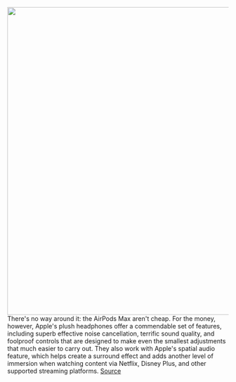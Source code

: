 <img src='https://cdn.vox-cdn.com/thumbor/hoXZWzlE0-Z9tMrAA1Azg22Vwh0=/0x0:2040x1282/1200x800/filters:focal(857x478:1183x804)/cdn.vox-cdn.com/uploads/chorus_image/image/69941035/IMG_6828_3.0.jpg' width='700px' /><br/>
There's no way around it: the AirPods Max aren't cheap. For the money, however, Apple's plush headphones offer a commendable set of features, including superb effective noise cancellation, terrific sound quality, and foolproof controls that are designed to make even the smallest adjustments that much easier to carry out. They also work with Apple's spatial audio feature, which helps create a surround effect and adds another level of immersion when watching content via Netflix, Disney Plus, and other supported streaming platforms.
<a href='https://www.theverge.com/good-deals/2021/10/2/22704734/apple-airpods-max-xbox-elite-series-2-controller-logitech-g915-tkl-keyboard-sony-a80j-oled-deal-sale'> Source <a/>